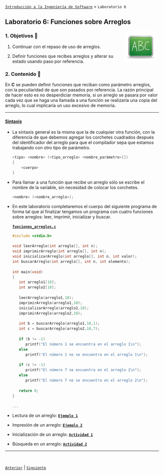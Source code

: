 [`Introducción a la Ingeniería de Software`](../README.md) > `Laboratorio 6`

## Laboratorio 6: Funciones sobre Arreglos

<img src="../imagenes/pizarron.png" align="right" height="100" width="100" hspace="10">

### 1. Objetivos :dart:

1. Continuar con el repaso de uso de arreglos.

1. Definir funciones que recibes arreglos y alterar su estado usando paso por referencia.

### 2. Contenido :blue_book:

En __C__ se pueden definir funciones que reciban como parámetro arreglos, con la peculiaridad de que son pasados por referencia. La razón principal de hacer esto es no desperdiciar memoria, si un arreglo se pasara por valor cada vez que se haga una llamada a una función se realizaría una copia del arreglo, lo cual implicaría un uso excesivo de memoria.

---

#### <ins>Sintaxis</ins>

- La sintaxis general es la misma que la de cualquier otra función, con la diferencia de que debemos agregar los corchetes cuadrados después del identificador del arreglo para que el compilador sepa que estamos trabajando con otro tipo de parámetro.

   ```c
   <tipo> <nombre> (<tipo_arreglo> <nombre_parámetro>[])
   {
   	   <cuerpo>
   }
   ```

- Para llamar a una función que recibe un arreglo sólo se escribe el nombre de la variable, sin necesidad de colocar los corchetes.

   ```c
   <nombre> (<nombre_arreglo>);
   ```

- En este laboratorio completaremos el cuerpo del siguiente programa de forma tal que al finalizar tengamos un programa con cuatro funciones sobre arreglos: leer, imprimir, inicializar y buscar.

   **[`funciones_arreglos.c`](codigos/funciones_arreglos.c)**

   ```c
   #include <stdio.h>

   void leerArreglo(int arreglo[], int n);
   void imprimirArreglo(int arreglo[], int n);
   void inicializarArreglo(int arreglo[], int n, int valor);
   int buscarArreglo(int arreglo[], int n, int elemento);

   int main(void)
   {
      int arreglo1[10];
      int arreglo2[10];

      leerArreglo(arreglo1,10);
      imprimirArreglo(arreglo1,10);
      inicializarArreglo(arreglo2,10);
      imprimirArreglo(arreglo2,10);

      int b = buscarArreglo(arreglo1,10,1);
      int c = buscarArreglo(arreglo2,10,7);

      if (b != -1)
         printf("El número 1 se encuentra en el arreglo 1\n");
      else
         printf("El número 1 no se encuentra en el arreglo 1\n");

      if (c != -1)
         printf("El número 7 se encuentra en el arreglo 2\n");
      else
         printf("El número 7 no se encuentra en el arreglo 2\n");

      return 0;
   }

   ...
   ```

- Lectura de un arreglo: [**`Ejemplo 1`**](ejemplo01/README.md)
- Impresión de un arreglo: [**`Ejemplo 2`**](ejemplo02/README.md)
- Inicialización de un arreglo: [**`Actividad 1`**](actividad01/README.md)
- Búsqueda en un arreglo: [**`Actividad 2`**](actividad02/README.md)

---


<br/>

[`Anterior`](../laboratorio05/README.md) | [`Siguiente`](../laboratorio07/README.md)
